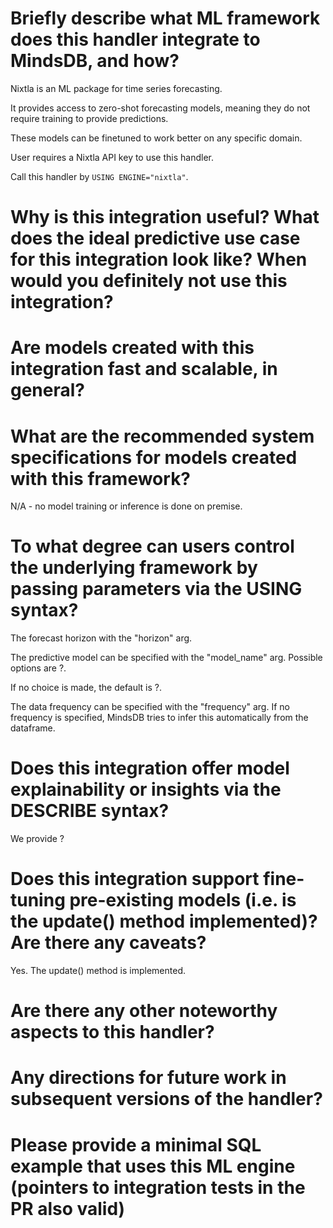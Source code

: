 # Briefly describe what ML framework does this handler integrate to MindsDB, and how?
Nixtla is an ML package for time series forecasting.

It provides access to zero-shot forecasting models, meaning they do not require training to provide predictions.

These models can be finetuned to work better on any specific domain.

User requires a Nixtla API key to use this handler.

Call this handler by
`USING ENGINE="nixtla"`.

# Why is this integration useful? What does the ideal predictive use case for this integration look like? When would you definitely not use this integration?

# Are models created with this integration fast and scalable, in general?

# What are the recommended system specifications for models created with this framework?
N/A - no model training or inference is done on premise.

# To what degree can users control the underlying framework by passing parameters via the USING syntax?
The forecast horizon with the "horizon" arg.

The predictive model can be specified with the "model_name" arg. Possible options are ?.

If no choice is made, the default is ?.

The data frequency can be specified with the "frequency" arg. If no frequency is specified, MindsDB tries to infer this automatically from the dataframe.

# Does this integration offer model explainability or insights via the DESCRIBE syntax?
We provide ?

# Does this integration support fine-tuning pre-existing models (i.e. is the update() method implemented)? Are there any caveats?
Yes. The update() method is implemented.

# Are there any other noteworthy aspects to this handler?

# Any directions for future work in subsequent versions of the handler?

# Please provide a minimal SQL example that uses this ML engine (pointers to integration tests in the PR also valid)

